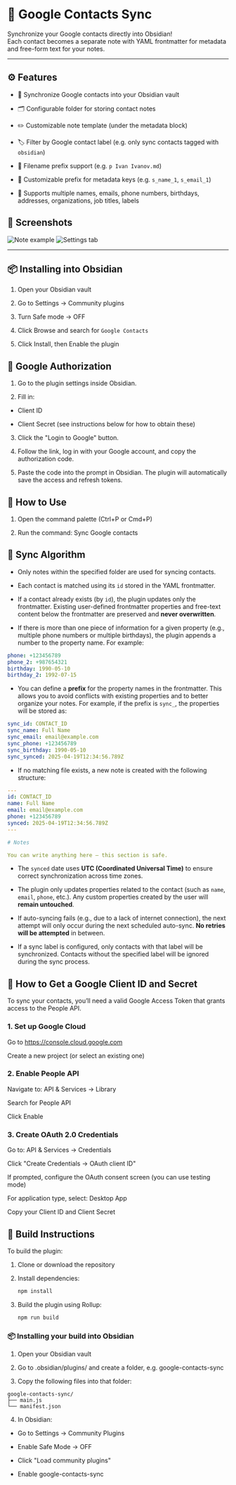 # 🧩 Google Contacts Sync

Synchronize your Google contacts directly into Obsidian!  
Each contact becomes a separate note with YAML frontmatter for metadata and free-form text for your notes.

---

## ⚙️ Features

- 🔄 Synchronize Google contacts into your Obsidian vault

- 🗂 Configurable folder for storing contact notes

- ✏️ Customizable note template (under the metadata block)

- 🏷 Filter by Google contact label (e.g. only sync contacts tagged with `obsidian`)

- 📛 Filename prefix support (e.g. `p Ivan Ivanov.md`)

- 🧩 Customizable prefix for metadata keys (e.g. `s_name_1`, `s_email_1`)

- 📇 Supports multiple names, emails, phone numbers, birthdays, addresses, organizations, job titles, labels

## 📸 Screenshots

![Note example](resources/obsidian_contact_sync_plugin_note.png "Note example")
![Settings tab](resources/obsidian_contact_sync_plugin_settings.png "Settings tab")

---

## 📦 Installing into Obsidian

1. Open your Obsidian vault

2. Go to Settings → Community plugins

3. Turn Safe mode → OFF

4. Click Browse and search for `Google Contacts`

5. Click Install, then Enable the plugin

## 🔐 Google Authorization

1. Go to the plugin settings inside Obsidian.

2. Fill in:

- Client ID

- Client Secret
(see instructions below for how to obtain these)

3. Click the "Login to Google" button.

4. Follow the link, log in with your Google account, and copy the authorization code.

5. Paste the code into the prompt in Obsidian.
The plugin will automatically save the access and refresh tokens.

## 🚀 How to Use

1. Open the command palette (Ctrl+P or Cmd+P)

2. Run the command: Sync Google contacts


## 🔁 Sync Algorithm

- Only notes within the specified folder are used for syncing contacts.
    
- Each contact is matched using its `id` stored in the YAML frontmatter.
    
- If a contact already exists (by `id`), the plugin updates only the frontmatter. Existing user-defined frontmatter properties and free-text content below the frontmatter are preserved and **never overwritten**.
    
- If there is more than one piece of information for a given property (e.g., multiple phone numbers or multiple birthdays), the plugin appends a number to the property name. For example:
    
```yaml
phone: +123456789
phone_2: +987654321
birthday: 1990-05-10
birthday_2: 1992-07-15
```

- You can define a **prefix** for the property names in the frontmatter. This allows you to avoid conflicts with existing properties and to better organize your notes. For example, if the prefix is `sync_`, the properties will be stored as:

```yaml
sync_id: CONTACT_ID
sync_name: Full Name
sync_email: email@example.com
sync_phone: +123456789
sync_birthday: 1990-05-10
sync_synced: 2025-04-19T12:34:56.789Z
```

- If no matching file exists, a new note is created with the following structure:
    
```yaml
---
id: CONTACT_ID
name: Full Name
email: email@example.com
phone: +123456789
synced: 2025-04-19T12:34:56.789Z
---

# Notes  

You can write anything here — this section is safe.
```

- The `synced` date uses **UTC (Coordinated Universal Time)** to ensure correct synchronization across time zones.
    
- The plugin only updates properties related to the contact (such as `name`, `email`, `phone`, etc.). Any custom properties created by the user will **remain untouched**.
    
- If auto-syncing fails (e.g., due to a lack of internet connection), the next attempt will only occur during the next scheduled auto-sync. **No retries will be attempted** in between.

- If a sync label is configured, only contacts with that label will be synchronized. Contacts without the specified label will be ignored during the sync process.

## 🔐 How to Get a Google Client ID and Secret
To sync your contacts, you’ll need a valid Google Access Token that grants access to the People API.

### 1. Set up Google Cloud
Go to https://console.cloud.google.com

Create a new project (or select an existing one)

### 2. Enable People API
Navigate to: API & Services → Library

Search for People API

Click Enable

### 3. Create OAuth 2.0 Credentials
Go to: API & Services → Credentials

Click "Create Credentials → OAuth client ID"

If prompted, configure the OAuth consent screen (you can use testing mode)

For application type, select: Desktop App

Copy your Client ID and Client Secret

## 🔧 Build Instructions

To build the plugin:

1. Clone or download the repository

2. Install dependencies:

   ```bash
   npm install
   ```

3. Build the plugin using Rollup:   

   ```bash
   npm run build
   ```

### 📦 Installing your build into Obsidian

1. Open your Obsidian vault

2. Go to .obsidian/plugins/ and create a folder, e.g. google-contacts-sync

3. Copy the following files into that folder:

```
google-contacts-sync/
├── main.js
└── manifest.json
```

4. In Obsidian:

- Go to Settings → Community Plugins

- Enable Safe Mode → OFF

- Click "Load community plugins"

- Enable google-contacts-sync
